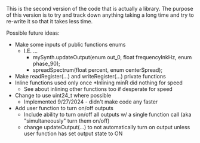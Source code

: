This is the second version of the code that is actually a library. 
	The purpose of this version is to try and track down anything taking a long time and try to re-write it so that it takes less time.

Possible future ideas:
  * Make some inputs of public functions enums
     * I.E. ...
        * mySynth.updateOutput(enum out_0, float frequencyInkHz, enum phase_90);
        * spreadSpectrum(float percent, enum centerSpread);
  * Make readRegister(...) and writeRegister(...) private functions
  * Inline functions used only once
	   *Inlining minR did nothing for speed
     * See about inlining other functions too if desperate for speed
  * Change to use uint24_t where possible
     * Implemented 9/27/2024 - didn't make code any faster
  * Add user function to turn on/off outputs
     * Include ability to turn on/off all outputs w/ a single function call (aka "simultaneously" turn them on/off)
     * change updateOutput(...) to not automatically turn on output unless user function has set output state to ON